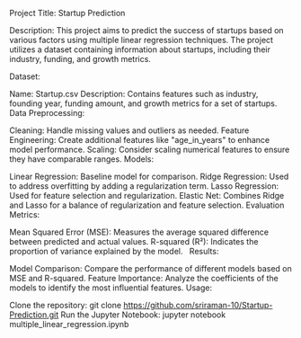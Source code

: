 Project Title: Startup Prediction

Description:
This project aims to predict the success of startups based on various factors using multiple linear regression techniques. The project utilizes a dataset containing information about startups, including their industry, funding, and growth metrics.

Dataset:

Name: Startup.csv
Description: Contains features such as industry, founding year, funding amount, and growth metrics for a set of startups.
Data Preprocessing:

Cleaning: Handle missing values and outliers as needed.
Feature Engineering: Create additional features like "age_in_years" to enhance model performance.
Scaling: Consider scaling numerical features to ensure they have comparable ranges.
Models:

Linear Regression: Baseline model for comparison.
Ridge Regression: Used to address overfitting by adding a regularization term.
Lasso Regression: Used for feature selection and regularization.
Elastic Net: Combines Ridge and Lasso for a balance of regularization and feature selection.
Evaluation Metrics:

Mean Squared Error (MSE): Measures the average squared difference between predicted and actual values.
R-squared (R²): Indicates the proportion of variance explained by the model.   
Results:

Model Comparison: Compare the performance of different models based on MSE and R-squared.
Feature Importance: Analyze the coefficients of the models to identify the most influential features.
Usage:

Clone the repository: git clone https://github.com/sriraman-10/Startup-Prediction.git
Run the Jupyter Notebook: jupyter notebook multiple_linear_regression.ipynb


